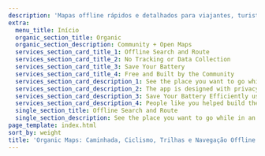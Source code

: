```yaml
---
description: 'Mapas offline rápidos e detalhados para viajantes, turistas, motoristas, caminhantes e ciclistas criados pelos fundadores do app MapsWithMe (Maps.Me).'
extra:
  menu_title: Início
  organic_section_title: Organic
  organic_section_description: Community + Open Maps
  services_section_card_title_1: Offline Search and Route
  services_section_card_title_2: No Tracking or Data Collection
  services_section_card_title_3: Save Your Battery
  services_section_card_title_4: Free and Built by the Community
  services_section_card_description_1: See the place you want to go while in an underground parking garage, and navigate while on a distant hike.
  services_section_card_description_2: The app is designed with privacy as a priority and does not identify users, or track information about them.
  services_section_card_description_3: Save Your Battery Efficiently uses your battery, doesn’t drain your battery like other navigation apps Learn more
  services_section_card_description_4: People like you helped build the app by adding locations to the OpenStreetMap, giving feedback on features, and contributing code
  single_section_title: Offline Search and Route
  single_section_description: See the place you want to go while in an underground parking garage, and navigate while on a distant hike.
page_template: index.html
sort_by: weight
title: 'Organic Maps: Caminhada, Ciclismo, Trilhas e Navegação Offline'
---
```


